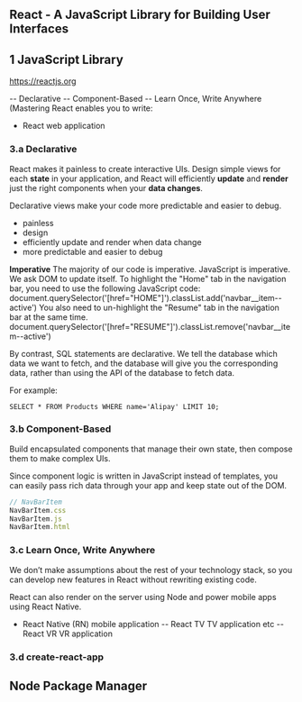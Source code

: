 ## React - A JavaScript Library for Building User Interfaces
## 1 JavaScript Library 
https://reactjs.org

-- Declarative
-- Component-Based
-- Learn Once, Write Anywhere (Mastering React enables you to write:
- React web application


### 3.a Declarative
React makes it painless to create interactive UIs. Design simple views for each **state** in your application, and React will efficiently **update** and **render** just the right components when your **data changes**.

Declarative views make your code more predictable and easier to debug.

- painless
- design
- efficiently update and render when data change
- more predictable and easier to debug

**Imperative**
The majority of our code is imperative.
JavaScript is imperative. We ask DOM to update itself.
To highlight the "Home" tab in the navigation bar, you need to use the following JavaScript code:
document.querySelector('[href="HOME"]').classList.add('navbar__item--active')
You also need to un-highlight the "Resume" tab in the navigation bar at the same time.
document.querySelector('[href="RESUME"]').classList.remove('navbar__item--active')

By contrast, SQL statements are declarative. We tell the database which data we want to fetch, and the database will give you the corresponding data, rather than using the API of the database to fetch data.

For example:
```
SELECT * FROM Products WHERE name='Alipay' LIMIT 10;
```

### 3.b Component-Based
Build encapsulated components that manage their own state, then compose them to make complex UIs.

Since component logic is written in JavaScript instead of templates, you can easily pass rich data through your app and keep state out of the DOM.


```jsx
// NavBarItem
NavBarItem.css
NavBarItem.js
NavBarItem.html
```

### 3.c Learn Once, Write Anywhere
We don’t make assumptions about the rest of your technology stack, so you can develop new features in React without rewriting existing code.

React can also render on the server using Node and power mobile apps using React Native.

- React Native (RN) mobile application
-- React TV TV application etc
-- React VR VR application

### 3.d create-react-app

## Node Package Manager